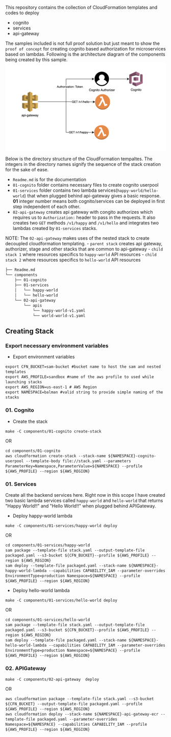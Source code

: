 This repository contains the collection of CloudFormation templates and codes to deploy
- cognito
- services
- api-gateway

The samples included is not full proof solution but just meant to show the `proof of concept` for creating cognito based authorization for microservices based on lambdas. Following is the architecture diagram of the components being created by this sample.
![apigateway](images/api-gateway-template.png "architecture of api gateway")

Below is the directory structure of the CloudFormation tempaltes. The integers in the directory names signify the sequence of the stack creation for the sake of ease.

- `Readme.md` is for the documentation
- `01-cognito` folder contains necessary files to create cognito userpool
- `01-services` folder contains two lambda services(`happy-world/hello-world`) that when plugged behind api-gateway gives a basic response. **01** integer number means both cognito/services can be deployed in first step independent of each other.
- `02-api-gateway` creates api gateway with congito authorizes which requires us to `Authorization:` header to pass in the requests. It also creates two `GET` methods `/v1/happy` and `/v1/hello` and integrates two lambdas created by `01-services` stacks.

NOTE: The `02-api-gateway` makes uses of the nested stack to create decoupled cloudformation templating.
    - `parent stack` creates api gateway, authorizer, stage and other stacks that are common to api-gateway
    - `child stack 1` where resources specifics to `happy-world` API resources
    - `child stack 2` where resources specifics to `hello-world` API resources

```
├── Readme.md
└── components
    ├── 01-cognito
    ├── 01-services
    │   └── happy-world
    │   └── hello-world
    └── 02-api-gateway
        └── apis
            └── happy-world-v1.yaml
            └── world-world-v1.yaml
```

## Creating Stack
### Export necessary environment variables
- Export environment variables
```shell
export CFN_BUCKET=sam-bucket #bucket name to host the sam and nested templates
export AWS_PROFILE=sandbox #name of the aws profile to used while launching stacks
export AWS_REGION=us-east-1 # AWS Region
export NAMESPACE=balman #valid string to provide simple naming of the stacks
```
### 01. Cognito
- Create the stack
```shell
make -C components/01-cognito create-stack
```
OR

```shell
cd components/01-cognito
aws cloudformation create-stack --stack-name ${NAMESPACE}-cognito-userpool --template-body file://stack.yaml --parameters ParameterKey=Namespace,ParameterValue=${NAMESPACE} --profile ${AWS_PROFILE} --region ${AWS_REGION}
```

### 01. Services
Create all the backend services here. Right now in this scope I have created two basic lambda services called `happy-world` and `hello-world` that returns "Happy World!!" and "Hello World!!" when plugged behind APIGateway.

- Deploy happy-world lambda
```shell
make -C components/01-services/happy-world deploy
```
OR

```shell
cd components/01-services/happy-world
sam package --template-file stack.yaml --output-template-file packaged.yaml --s3-bucket ${CFN_BUCKET}--profile ${AWS_PROFILE} --region ${AWS_REGION}
sam deploy --template-file packaged.yaml --stack-name ${NAMESPACE}-happy-world-lambda --capabilities CAPABILITY_IAM --parameter-overrides EnvironmentType=production Namespace=${NAMESPACE} --profile ${AWS_PROFILE} --region ${AWS_REGION}
```


- Deploy hello-world lambda
```shell
make -C components/01-services/hello-world deploy
```
OR

```shell
cd components/01-services/hello-world
sam package --template-file stack.yaml --output-template-file packaged.yaml --s3-bucket ${CFN_BUCKET}--profile ${AWS_PROFILE} --region ${AWS_REGION}
sam deploy --template-file packaged.yaml --stack-name ${NAMESPACE}-hello-world-lambda --capabilities CAPABILITY_IAM --parameter-overrides EnvironmentType=production Namespace=${NAMESPACE} --profile ${AWS_PROFILE} --region ${AWS_REGION}
```

### 02. APIGateway
```shell
make -C components/02-api-gateway  deploy
```

OR

```shell
aws cloudformation package --template-file stack.yaml --s3-bucket ${CFN_BUCKET} --output-template-file packaged.yaml --profile ${AWS_PROFILE} --region ${AWS_REGION}
aws cloudformation deploy --stack-name ${NAMESPACE}-api-gateway-ecr --template-file packaged.yaml --parameter-overrides Namespace=${NAMESPACE} --capabilities CAPABILITY_IAM --profile ${AWS_PROFILE} --region ${AWS_REGION}
```